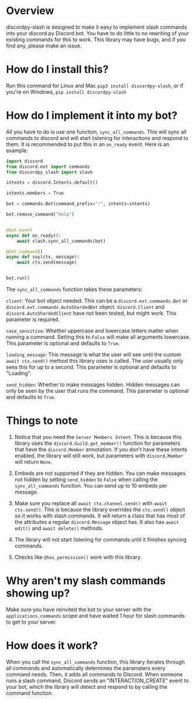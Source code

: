 # Overview

discordpy-slash is designed to make it easy to implement slash commands into your discord.py Discord bot. You have to do little to no rewriting of your existing commands for this to work. This library may have bugs, and if you find any, please make an issue. 



# How do I install this?

Run this command for Linux and Mac `pip3 install discordpy-slash`, or if you're on Windows, `pip install discordpy-slash`


# How do I implement it into my bot?

All you have to do is use one function, `sync_all_commands`. This will sync all commands to discord and will start listening for interactions and respond to them. It is recommended to put this in an `on_ready` event. Here is an example:



```python
import discord
from discord.ext import commands
from discordpy_slash import slash

intents = discord.Intents.default()

intents.members = True

bot = commands.Bot(command_prefix="!", intents=intents)

bot.remove_command("help")


@bot.event
async def on_ready():
    await slash.sync_all_commands(bot)

@bot.command()
async def say(ctx, message):
    await ctx.send(message)


bot.run()
```
The `sync_all_commands` function takes these parameters:

`client`: Your bot object needed. This can be a `discord.ext.commands.Bot` or `discord.ext.commands.AutoShardedBot` object. `discord.Client` and `discord.AutoShardedClient` have not been tested, but might work. This parameter is required.

`case_sensitive`: Whether uppercase and lowercase letters matter when running a command. Setting this to 
`False` will make all arguments lowercase. This parameter is optional and defaults to `True`. 


`loading_message`: This message is what the user will see until the custom `await ctx.send()` method this library uses is called. The user usually only sees this for up to a second. This parameter is optional and defaults to "Loading".

`send_hidden`: Whether to make messages hidden. Hidden messages can only be seen by the user that runs the command. This parameter is optional and defaults to `True`. 

# Things to note


1. Notice that you need the `Server Members Intent`. This is because this library uses the `discord.Guild.get_member()` function for parameters that have the `discord.Member` annotation. If you don't have these intents enabled, the library will still work, but parameters with `discord.Member` will return `None`.


2. Embeds are not supported if they are hidden. You can make messages not hidden by setting `send_hidden` to `False` when calling the `sync_all_commands` function. You can send up to 10 embeds per message.


3. Make sure you replace all `await ctx.channel.send()` with `await ctx.send()`. This is because the library overrides the `ctx.send()` object so it works with slash commands. It will return a class that has most of the attributes a regular `discord.Message` object has. It also has `await edit()` and `await delete()` methods.


4. The library will not start listening for commands until it finishes syncing commands.

5. Checks like `@has_permission()` work with this library. 

# Why aren't my slash commands showing up?

Make sure you have reinvited the bot to your server with the `applications.commands` scope and have waited 1 hour for slash commands to get to your server. 

# How does it work?

When you call the `sync_all_commands` function, this library iterates through all commands and automatically determines the paramaters every command needs. Then, it adds all commands to Discord. When someone runs a slash command, Discord sends an "INTERACTION_CREATE" event to your bot, which the library will detect and respond to by calling the command function.